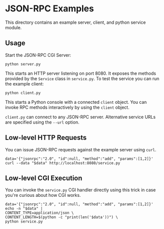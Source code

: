 JSON-RPC Examples
=================
This directory contains an example server, client, and
python service module.

Usage
-----
Start the JSON-RPC CGI Server:

    python server.py

This starts an HTTP server listening on port 8080.
It exposes the methods provided by the `Service` class in `service.py`.
To test the service you can run the example client:

    python client.py

This starts a Python console with a connected `client` object.
You can invoke RPC methods interactively by using the `client` object.

`client.py` can connect to any JSON-RPC server.
Alternative service URLs are specified using the `--url` option.

Low-level HTTP Requests
-----------------------
You can issue JSON-RPC requests against the example server using `curl`.

    data='{"jsonrpc":"2.0", "id":null, "method":"add", "params":[1,2]}'
    curl --data "$data" http://localhost:8080/service.py


Low-level CGI Execution
-----------------------
You can invoke the `service.py` CGI handler directly using this trick
in case you're curious about how CGI works.

    data='{"jsonrpc":"2.0", "id":null, "method":"add", "params":[1,2]}'
    echo -n "$data" |
    CONTENT_TYPE=application/json \
    CONTENT_LENGTH=$(python -c "print(len('$data'))") \
    python service.py
